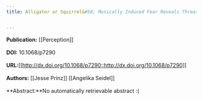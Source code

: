 ```yaml
---
title: Alligator or Squirrel&#58; Musically Induced Fear Reveals Threat in Ambiguous Figures


---
```


**Publication:** [[Perception]]<br><br>**DOI:** 10.1068/p7290                                                    
<br>**URL:**[[http://dx.doi.org/10.1068/p7290::http://dx.doi.org/10.1068/p7290]]<br><br>**Authors:** [[Jesse Prinz]] [[Angelika Seidel]] <br><br>**Abstract:**No automatically retrievable abstract :(

